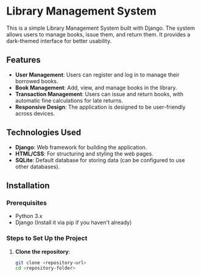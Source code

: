 # Library Management System

This is a simple Library Management System built with Django. The system allows users to manage books, issue them, and return them. It provides a dark-themed interface for better usability.

## Features

- **User Management**: Users can register and log in to manage their borrowed books.
- **Book Management**: Add, view, and manage books in the library.
- **Transaction Management**: Users can issue and return books, with automatic fine calculations for late returns.
- **Responsive Design**: The application is designed to be user-friendly across devices.

## Technologies Used

- **Django**: Web framework for building the application.
- **HTML/CSS**: For structuring and styling the web pages.
- **SQLite**: Default database for storing data (can be configured to use other databases).

## Installation

### Prerequisites

- Python 3.x
- Django (Install it via pip if you haven't already)

### Steps to Set Up the Project

1. **Clone the repository**:

   ```bash
   git clone <repository-url>
   cd <repository-folder>
